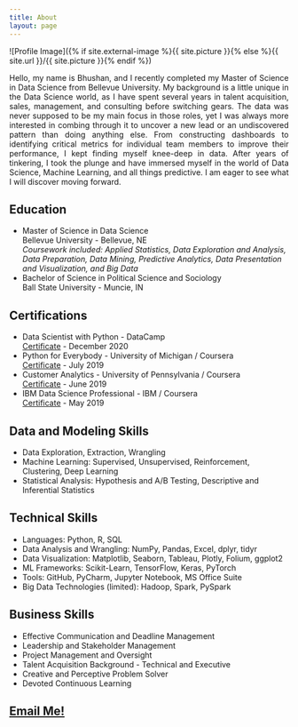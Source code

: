 ```yaml
---
title: About
layout: page
---
```

![Profile Image]({% if site.external-image %}{{ site.picture }}{% else %}{{ site.url }}/{{ site.picture }}{% endif %})

<p align="justify">Hello, my name is Bhushan, and I recently completed my Master of Science in Data Science from Bellevue University. My background is a little unique in the Data Science world, as I have spent several years in talent acquisition, sales, management, and consulting before switching gears. The data was never supposed to be my main focus in those roles, yet I was always more interested in combing through it to uncover a new lead or an undiscovered pattern than doing anything else. From constructing dashboards to identifying critical metrics for individual team members to improve their performance, I kept finding myself knee-deep in data. After years of tinkering, I took the plunge and have immersed myself in the world of Data Science, Machine Learning, and all things predictive. I am eager to see what I will discover moving forward.</p>

<style>
dd { 
  display: block;
  margin-left: 0px;
}
</style>

<h2>Education</h2>

<ul>
	<li>Master of Science in Data Science
	<dd>Bellevue University - Bellevue, NE</dd>
	<dd><i>Coursework included: Applied Statistics, Data Exploration and Analysis, Data Preparation, Data Mining, Predictive Analytics, Data Presentation and Visualization, and Big Data</i></dd></li>
	<li>Bachelor of Science in Political Science and Sociology
	<dd>Ball State University - Muncie, IN</dd></li>
</ul>

<h2>Certifications</h2>

<ul>
	<li>Data Scientist with Python - DataCamp
		<dd><a href="https://www.datacamp.com/statement-of-accomplishment/track/69ad72f42720fe75ab27ac33644283403d75d970">Certificate</a> - December 2020</dd></li>
	<li>Python for Everybody - University of Michigan / Coursera
		<dd><a href="https://www.coursera.org/account/accomplishments/specialization/certificate/L9VNF5QV582R">Certificate</a> - July 2019</dd></li>
	<li>Customer Analytics - University of Pennsylvania / Coursera
		<dd><a href="https://www.coursera.org/account/accomplishments/certificate/ZBG8PB8PUGCR">Certificate</a> - June 2019</dd></li>
	<li>IBM Data Science Professional - IBM / Coursera
		  <dd><a href="https://www.coursera.org/account/accomplishments/specialization/certificate/QZUJQK6TX9FM">Certificate</a> - May 2019</dd></li>
</ul>

<h2>Data and Modeling Skills</h2>

<ul>
	<li>Data Exploration, Extraction, Wrangling</li>
	<li>Machine Learning: Supervised, Unsupervised, Reinforcement, Clustering, Deep Learning</li>
	<li>Statistical Analysis: Hypothesis and A/B Testing, Descriptive and Inferential Statistics</li>
</ul>

<h2>Technical Skills</h2>

<ul>
	<li>Languages: Python, R, SQL</li>
	<li>Data Analysis and Wrangling: NumPy, Pandas, Excel, dplyr, tidyr</li>
	<li>Data Visualization: Matplotlib, Seaborn, Tableau, Plotly, Folium, ggplot2</li>
	<li>ML Frameworks: Scikit-Learn, TensorFlow, Keras, PyTorch</li>
	<li>Tools: GitHub, PyCharm, Jupyter Notebook, MS Office Suite</li>
	<li>Big Data Technologies (limited): Hadoop, Spark, PySpark</li>
</ul>

<h2>Business Skills</h2>

<ul>
	<li>Effective Communication and Deadline Management</li>
	<li>Leadership and Stakeholder Management</li>
	<li>Project Management and Oversight</li>
	<li>Talent Acquisition Background - Technical and Executive</li>
	<li>Creative and Perceptive Problem Solver </li>
	<li>Devoted Continuous Learning</li>
</ul>

<h2><a href="mailto:bhushans@gmail.com">Email Me!</a></h2>
